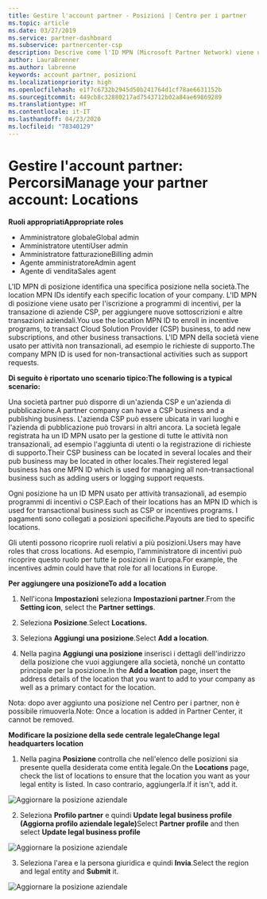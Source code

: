 ```yaml
---
title: Gestire l'account partner - Posizioni | Centro per i partner
ms.topic: article
ms.date: 03/27/2019
ms.service: partner-dashboard
ms.subservice: partnercenter-csp
description: Descrive come l'ID MPN (Microsoft Partner Network) viene usato in programmi di incentivi, aziende CSP (Cloud Solution Provider), sottoscrizioni e altre transazioni.
author: LauraBrenner
ms.author: labrenne
keywords: account partner, posizioni
ms.localizationpriority: high
ms.openlocfilehash: e1f7c6732b2945d50b241764d1cf78ae6631152b
ms.sourcegitcommit: 449cb8c32880217ad7543712b02a84ae69869289
ms.translationtype: HT
ms.contentlocale: it-IT
ms.lasthandoff: 04/23/2020
ms.locfileid: "78340129"
---
```

# <a name="manage-your-partner-account-locations"></a><span data-ttu-id="ca183-104">Gestire l'account partner: Percorsi</span><span class="sxs-lookup"><span data-stu-id="ca183-104">Manage your partner account: Locations</span></span>

<span data-ttu-id="ca183-105">**Ruoli appropriati**</span><span class="sxs-lookup"><span data-stu-id="ca183-105">**Appropriate roles**</span></span>
-   <span data-ttu-id="ca183-106">Amministratore globale</span><span class="sxs-lookup"><span data-stu-id="ca183-106">Global admin</span></span>
-   <span data-ttu-id="ca183-107">Amministratore utenti</span><span class="sxs-lookup"><span data-stu-id="ca183-107">User admin</span></span>
-   <span data-ttu-id="ca183-108">Amministratore fatturazione</span><span class="sxs-lookup"><span data-stu-id="ca183-108">Billing admin</span></span>
-   <span data-ttu-id="ca183-109">Agente amministratore</span><span class="sxs-lookup"><span data-stu-id="ca183-109">Admin agent</span></span>
-   <span data-ttu-id="ca183-110">Agente di vendita</span><span class="sxs-lookup"><span data-stu-id="ca183-110">Sales agent</span></span>

<span data-ttu-id="ca183-111">L'ID MPN di posizione identifica una specifica posizione nella società.</span><span class="sxs-lookup"><span data-stu-id="ca183-111">The location MPN IDs identify each specific location of your company.</span></span> <span data-ttu-id="ca183-112">L'ID MPN di posizione viene usato per l'iscrizione a programmi di incentivi, per la transazione di aziende CSP, per aggiungere nuove sottoscrizioni e altre transazioni aziendali.</span><span class="sxs-lookup"><span data-stu-id="ca183-112">You use the location MPN ID to enroll in incentive programs, to transact Cloud Solution Provider (CSP) business, to add new subscriptions, and other business transactions.</span></span> <span data-ttu-id="ca183-113">L'ID MPN della società viene usato per attività non transazionali, ad esempio le richieste di supporto.</span><span class="sxs-lookup"><span data-stu-id="ca183-113">The company MPN ID is used for non-transactional activities such as support requests.</span></span>

<span data-ttu-id="ca183-114">**Di seguito è riportato uno scenario tipico:**</span><span class="sxs-lookup"><span data-stu-id="ca183-114">**The following is a typical scenario:**</span></span> 

<span data-ttu-id="ca183-115">Una società partner può disporre di un'azienda CSP e un'azienda di pubblicazione.</span><span class="sxs-lookup"><span data-stu-id="ca183-115">A partner company can have a CSP business and a publishing business.</span></span> <span data-ttu-id="ca183-116">L'azienda CSP può essere ubicata in vari luoghi e l'azienda di pubblicazione può trovarsi in altri ancora. La società legale registrata ha un ID MPN usato per la gestione di tutte le attività non transazionali, ad esempio l'aggiunta di utenti o la registrazione di richieste di supporto.</span><span class="sxs-lookup"><span data-stu-id="ca183-116">Their CSP business can be located in several locales and their pub business may be located in other locales.Their registered legal business has one MPN ID which is used for managing all non-transactional business such as adding users or logging support requests.</span></span> 

<span data-ttu-id="ca183-117">Ogni posizione ha un ID MPN usato per attività transazionali, ad esempio programmi di incentivi o CSP.</span><span class="sxs-lookup"><span data-stu-id="ca183-117">Each of their locations has an MPN ID which is used for transactional business such as CSP or incentives programs.</span></span> <span data-ttu-id="ca183-118">I pagamenti sono collegati a posizioni specifiche.</span><span class="sxs-lookup"><span data-stu-id="ca183-118">Payouts are tied to specific locations.</span></span>

<span data-ttu-id="ca183-119">Gli utenti possono ricoprire ruoli relativi a più posizioni.</span><span class="sxs-lookup"><span data-stu-id="ca183-119">Users may have roles that cross locations.</span></span> <span data-ttu-id="ca183-120">Ad esempio, l'amministratore di incentivi può ricoprire questo ruolo per tutte le posizioni in Europa.</span><span class="sxs-lookup"><span data-stu-id="ca183-120">For example, the incentives admin could have that role for all locations in Europe.</span></span>

<span data-ttu-id="ca183-121">**Per aggiungere una posizione**</span><span class="sxs-lookup"><span data-stu-id="ca183-121">**To add a location**</span></span>

1. <span data-ttu-id="ca183-122">Nell'icona **Impostazioni** seleziona **Impostazioni partner**.</span><span class="sxs-lookup"><span data-stu-id="ca183-122">From the **Setting icon**, select the **Partner settings**.</span></span> 

2. <span data-ttu-id="ca183-123">Seleziona **Posizione**.</span><span class="sxs-lookup"><span data-stu-id="ca183-123">Select **Locations.**</span></span>

3. <span data-ttu-id="ca183-124">Seleziona **Aggiungi una posizione**.</span><span class="sxs-lookup"><span data-stu-id="ca183-124">Select **Add a location**.</span></span>  

4. <span data-ttu-id="ca183-125">Nella pagina **Aggiungi una posizione** inserisci i dettagli dell'indirizzo della posizione che vuoi aggiungere alla società, nonché un contatto principale per la posizione.</span><span class="sxs-lookup"><span data-stu-id="ca183-125">In the **Add a location** page, insert the address details of the location that you want to add to your company as well as a primary contact for the location.</span></span>

<span data-ttu-id="ca183-126">Nota: dopo aver aggiunto una posizione nel Centro per i partner, non è possibile rimuoverla.</span><span class="sxs-lookup"><span data-stu-id="ca183-126">Note: Once a location is added in Partner Center, it cannot be removed.</span></span>

<span data-ttu-id="ca183-127">**Modificare la posizione della sede centrale legale**</span><span class="sxs-lookup"><span data-stu-id="ca183-127">**Change legal headquarters location**</span></span>

1. <span data-ttu-id="ca183-128">Nella pagina **Posizione** controlla che nell'elenco delle posizioni sia presente quella desiderata come entità legale.</span><span class="sxs-lookup"><span data-stu-id="ca183-128">On the **Locations** page, check the list of locations to ensure that the location you want as your legal entity is listed.</span></span> <span data-ttu-id="ca183-129">In caso contrario, aggiungerla.</span><span class="sxs-lookup"><span data-stu-id="ca183-129">If it isn't, add it.</span></span>

![Aggiornare la posizione aziendale](images/updatepartnerprofile2.png)

2. <span data-ttu-id="ca183-131">Seleziona **Profilo partner** e quindi **Update legal business profile (Aggiorna profilo aziendale legale)**</span><span class="sxs-lookup"><span data-stu-id="ca183-131">Select **Partner profile** and then select **Update legal business profile**</span></span>

![Aggiornare la posizione aziendale](images/updatepartnerprofile1.png)

3. <span data-ttu-id="ca183-133">Seleziona l'area e la persona giuridica e quindi **Invia**.</span><span class="sxs-lookup"><span data-stu-id="ca183-133">Select the region and legal entity and **Submit** it.</span></span>

![Aggiornare la posizione aziendale](images/updatepartnerprofile3.png)

